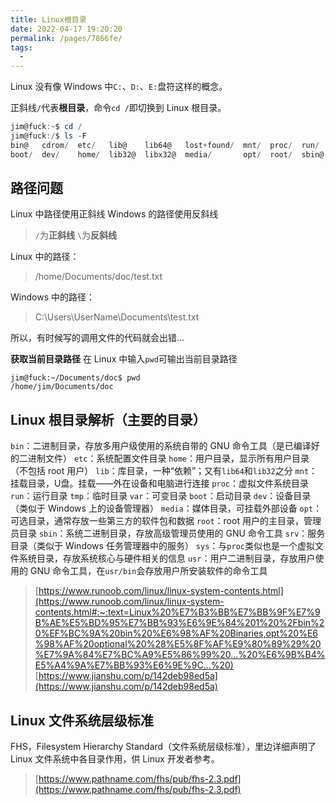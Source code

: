 ```yaml
---
title: Linux根目录
date: 2022-04-17 19:20:20
permalink: /pages/7866fe/
tags:
  - 
---
```

Linux 没有像 Windows 中`C:`、`D:`、`E:`盘符这样的概念。

正斜线`/`代表**根目录**，命令`cd /`即切换到 Linux 根目录。
```powershell
jim@fuck:~$ cd /
jim@fuck:/$ ls -F
bin@   cdrom/  etc/   lib@    lib64@   lost+found/  mnt/  proc/  run/   snap/  swapfile  tmp/  var/
boot/  dev/    home/  lib32@  libx32@  media/       opt/  root/  sbin@  srv/   sys/      usr/
```
## 路径问题
Linux 中路径使用正斜线
Windows 的路径使用反斜线
> `/`为**正斜线**
> `\`为**反斜线**

Linux 中的路径：
> /home/Documents/doc/test.txt

Windows 中的路径：
> C:\Users\UserName\Documents\test.txt

所以，有时候写的调用文件的代码就会出错...

**获取当前目录路径**
在 Linux 中输入`pwd`可输出当前目录路径
```shell
jim@fuck:~/Documents/doc$ pwd
/home/jim/Documents/doc
```

## Linux 根目录解析（主要的目录）
`bin`：二进制目录，存放多用户级使用的系统自带的 GNU 命令工具（是已编译好的二进制文件）
`etc`：系统配置文件目录
`home`：用户目录，显示所有用户目录（不包括 root 用户）
`lib`：库目录，一种“依赖”；又有`lib64`和`lib32`之分
`mnt`：挂载目录，U盘。挂载——外在设备和电脑进行连接
`proc`：虚拟文件系统目录
`run`：运行目录
`tmp`：临时目录
`var`：可变目录
`boot`：启动目录
`dev`：设备目录（类似于 Windows 上的设备管理器）
`media`：媒体目录，可挂载外部设备
`opt`：可选目录，通常存放一些第三方的软件包和数据
`root`：root 用户的主目录，管理员目录
`sbin`：系统二进制目录，存放高级管理员使用的 GNU 命令工具
`srv`：服务目录（类似于 Windows 任务管理器中的服务）
`sys`：与`proc`类似也是一个虚拟文件系统目录，存放系统核心与硬件相关的信息
`usr`：用户二进制目录，存放用户使用的 GNU 命令工具，在`usr/bin`会存放用户所安装软件的命令工具
> [https://www.runoob.com/linux/linux-system-contents.html](https://www.runoob.com/linux/linux-system-contents.html#:~:text=Linux%20%E7%B3%BB%E7%BB%9F%E7%9B%AE%E5%BD%95%E7%BB%93%E6%9E%84%201%20%2Fbin%20%EF%BC%9A%20bin%20%E6%98%AF%20Binaries,opt%20%E6%98%AF%20optional%20%28%E5%8F%AF%E9%80%89%29%20%E7%9A%84%E7%BC%A9%E5%86%99%20...%20%E6%9B%B4%E5%A4%9A%E7%BB%93%E6%9E%9C...%20)
> [https://www.jianshu.com/p/142deb98ed5a](https://www.jianshu.com/p/142deb98ed5a)


## Linux 文件系统层级标准
FHS，Filesystem Hierarchy Standard（文件系统层级标准），里边详细声明了 Linux 文件系统中各目录作用，供 Linux 开发者参考。
> [https://www.pathname.com/fhs/pub/fhs-2.3.pdf](https://www.pathname.com/fhs/pub/fhs-2.3.pdf)

